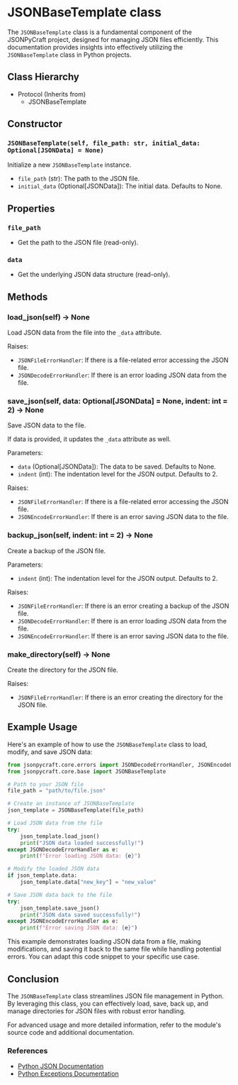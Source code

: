 # JSONBaseTemplate class

The `JSONBaseTemplate` class is a fundamental component of the JSONPyCraft project, designed for managing JSON files efficiently. This documentation provides insights into effectively utilizing the `JSONBaseTemplate` class in Python projects.

## Class Hierarchy

- Protocol (Inherits from)
  - JSONBaseTemplate

## Constructor

### `JSONBaseTemplate(self, file_path: str, initial_data: Optional[JSONData] = None)`

Initialize a new `JSONBaseTemplate` instance.

- `file_path` (str): The path to the JSON file.
- `initial_data` (Optional[JSONData]): The initial data. Defaults to None.

## Properties

### `file_path`

- Get the path to the JSON file (read-only).

### `data`

- Get the underlying JSON data structure (read-only).

## Methods

### load_json(self) -> None

Load JSON data from the file into the `_data` attribute.

Raises:
- `JSONFileErrorHandler`: If there is a file-related error accessing the JSON file.
- `JSONDecodeErrorHandler`: If there is an error loading JSON data from the file.

### save_json(self, data: Optional[JSONData] = None, indent: int = 2) -> None

Save JSON data to the file.

If data is provided, it updates the `_data` attribute as well.

Parameters:
- `data` (Optional[JSONData]): The data to be saved. Defaults to None.
- `indent` (int): The indentation level for the JSON output. Defaults to 2.

Raises:
- `JSONFileErrorHandler`: If there is a file-related error accessing the JSON file.
- `JSONEncodeErrorHandler`: If there is an error saving JSON data to the file.

### backup_json(self, indent: int = 2) -> None

Create a backup of the JSON file.

Parameters:
- `indent` (int): The indentation level for the JSON output. Defaults to 2.

Raises:
- `JSONFileErrorHandler`: If there is an error creating a backup of the JSON file.
- `JSONDecodeErrorHandler`: If there is an error loading JSON data from the file.
- `JSONEncodeErrorHandler`: If there is an error saving JSON data to the file.

### make_directory(self) -> None

Create the directory for the JSON file.

Raises:
- `JSONFileErrorHandler`: If there is an error creating the directory for the JSON file.

## Example Usage

Here's an example of how to use the `JSONBaseTemplate` class to load, modify, and save JSON data:

```python
from jsonpycraft.core.errors import JSONDecodeErrorHandler, JSONEncodeErrorHandler
from jsonpycraft.core.base import JSONBaseTemplate

# Path to your JSON file
file_path = "path/to/file.json"

# Create an instance of JSONBaseTemplate
json_template = JSONBaseTemplate(file_path)

# Load JSON data from the file
try:
    json_template.load_json()
    print("JSON data loaded successfully!")
except JSONDecodeErrorHandler as e:
    print(f"Error loading JSON data: {e}")

# Modify the loaded JSON data
if json_template.data:
    json_template.data["new_key"] = "new_value"

# Save JSON data back to the file
try:
    json_template.save_json()
    print("JSON data saved successfully!")
except JSONEncodeErrorHandler as e:
    print(f"Error saving JSON data: {e}")
```

This example demonstrates loading JSON data from a file, making modifications, and saving it back to the same file while handling potential errors. You can adapt this code snippet to your specific use case.

## Conclusion

The `JSONBaseTemplate` class streamlines JSON file management in Python. By leveraging this class, you can effectively load, save, back up, and manage directories for JSON files with robust error handling.

For advanced usage and more detailed information, refer to the module's source code and additional documentation.

### References

- [Python JSON Documentation](https://docs.python.org/3/library/json.html)
- [Python Exceptions Documentation](https://docs.python.org/3/library/exceptions.html)
